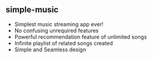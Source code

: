 ## simple-music

- Simplest music streaming app ever!
- No confusing unrequired features
- Powerful recommendation feature of unlimited songs
- Infinite playlist of related songs created
- Simple and Seamless design

